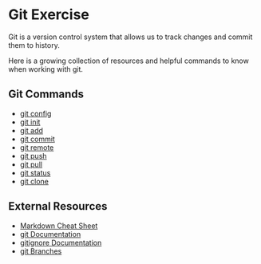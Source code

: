 # Git Exercise

Git is a version control system that allows us to track changes and commit them to history.

Here is a growing collection of resources and helpful commands to know when working with git.

## Git Commands

- [git config](./Commands/Config.md)
- [git init](./Commands/Init.md)
- [git add](./Commands/Add.md)
- [git commit](./Commands/Commit.md)
- [git remote](./Commands/Remote.md)
- [git push](./commands/PUSH.md)
- [git pull](./Commands/Pull.md)
- [git status](./Commands/Status.md)
- [git clone](./Commands/Clone.md)

## External Resources

- [Markdown Cheat Sheet](https://www.markdownguide.org/cheat-sheet/)
- [git Documentation](https://git-scm.com/docs)
- [gitignore Documentation](https://git-scm.com/docs/gitignore)
- [git Branches](https://git-scm.com/book/en/v2/Git-Branching-Branches-in-a-Nutshell)